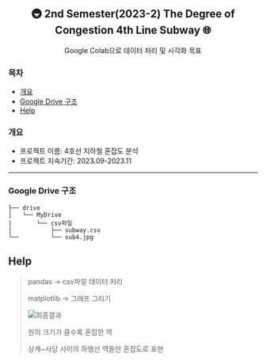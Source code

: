 <div align="center">
<h2> 🚇 2nd Semester(2023-2) The Degree of Congestion 4th Line Subway 🌐 </h2>
Google Colab으로 데이터 처리 및 시각화 목표
</div>

### 목차

  - [개요](#개요) 
  - [Google Drive 구조](#Google-Drive-구조)
  - [Help](#Help)

### 개요

- 프로젝트 이름: 4호선 지하철 혼잡도 분석
- 프로젝트 지속기간: 2023.09-2023.11

***

### Google Drive 구조

```
├── drive
│   └── MyDrive
|       └── csv파일
|           ├── subway.csv
└──         └── sub4.jpg

```

## Help

> pandas -> csv파일 데이터 처리
> 
> matplotlib -> 그래프 그리기
> 
> ![최종결과](https://github.com/user-attachments/assets/460bad39-08ee-4616-8238-8c3d36933bf2)
> 
> 원의 크기가 클수록 혼잡한 역
>
> 상계~사당 사이의 하행선 역들만 혼잡도로 표현
